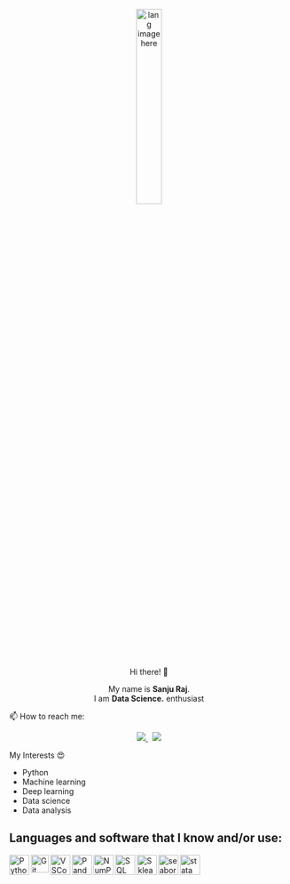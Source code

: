 <p align="center"><img width="30%" src="https://github.com/alansmathew/alansmathew/raw/master/lang.gif" alt="lang image here" /></p>

<p align="center">  Hi there! 👋 </p>
<p align='center'>
  My name is <b>Sanju Raj</b>.<br/>
  I am <b>Data Science.</b> enthusiast<br>
  
<p>📫 How to reach me:</p>

<p align='center'>
 
  <a href="sanjurajveer1998@gmail.com">
  <img src="https://img.shields.io/badge/Gmail-D14836?style=for-the-badge&logo=gmail&logoColor=white">
  </a>&nbsp
  
  <a href="https://www.linkedin.com/in/sanjuraj1998/">
  <img src="https://img.shields.io/badge/LinkedIn-0077B5?style=for-the-badge&logo=linkedin&logoColor=white">
  </a>
  
  
  
</p>



My Interests :heart_eyes:<br>

-   Python
-   Machine learning
-   Deep learning
-   Data science
-   Data analysis

## Languages and software that I know and/or use:

<img align='left' alt='Python' width='36px' src="https://user-images.githubusercontent.com/55111154/100546857-8ba9c700-3289-11eb-9627-ae469441946b.png"/>

<img align="left" alt="Git" width="32px" src= "https://user-images.githubusercontent.com/55111154/100549956-74280980-329c-11eb-8b47-62b3ea97e5ca.png"/>

<img align="left" alt="VSCode" width="36px" src= "https://user-images.githubusercontent.com/55111154/100549504-41304680-3299-11eb-811c-570aae79deba.png"/>

<img align="left" alt="Pandas" width="36px" src= "https://encrypted-tbn0.gstatic.com/images?q=tbn:ANd9GcQj7YWmxNmbuzSB7RyPFlM99xnJMAre6eEj1OhL9EYo&s"/>

<img align="left" alt="NumPy" width="36px" src= "https://user-images.githubusercontent.com/67586773/105040771-43887300-5a88-11eb-9f01-bee100b9ef22.png"/>

<img align="left" alt="SQL" width="36px" src= "https://www.freeiconspng.com/thumbs/sql-server-icon-png/sql-server-icon-png-29.png"/>

<img align="left" alt="Sklearn" width="36px" src= "https://e7.pngegg.com/pngimages/309/384/png-clipart-scikit-learn-python-computer-icons-scikit-machine-learning-learning-text-orange-thumbnail.png"/>

<img align="left" alt="seaborn" width="36px" src= "https://user-images.githubusercontent.com/88608935/229353117-655914ed-f91a-4834-9925-eeb0dcc3f5e3.png"/>

<img align="left" alt="statamodels" width="36px" src= "https://user-images.githubusercontent.com/88608935/229353164-720f4b67-763f-4321-b00a-8cf1d03538c7.png"/>

<br/>
<br/>
<br/>

